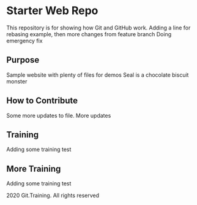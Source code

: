 # Starter Web Repo

This repository is for showing how Git and GitHub work.
Adding a line for rebasing example, then more changes from feature branch
Doing emergency fix

## Purpose

Sample website with plenty of files for demos
Seal is a chocolate biscuit monster
## How to Contribute

Some more updates to file. More updates

## Training
Adding some training test

## More Training
Adding some training test

2020 Git.Training. All rights reserved
